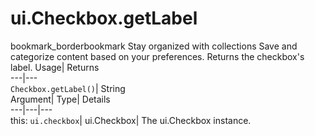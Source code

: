  
#  ui.Checkbox.getLabel 
bookmark_borderbookmark Stay organized with collections  Save and categorize content based on your preferences.
Returns the checkbox's label. 
Usage| Returns  
---|---  
`Checkbox.getLabel()`| String  
Argument| Type| Details  
---|---|---  
this: `ui.checkbox`| ui.Checkbox| The ui.Checkbox instance.  
